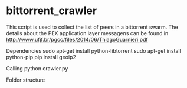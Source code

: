 # bittorrent_crawler
This script is used to collect the list of peers in a bittorrent swarm.
The details about the PEX application layer messagens can be found in http://www.ufjf.br/pgcc/files/2014/06/ThiagoGuarnieri.pdf

Dependencies
sudo apt-get install python-libtorrent
sudo apt-get install python-pip
pip install geoip2

Calling
python crawler.py

Folder structure


